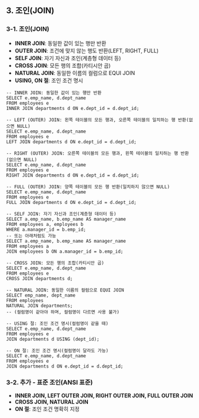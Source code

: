 ## 3. 조인(JOIN)
### 3-1. 조인(JOIN)
- **INNER JOIN**: 동일한 값이 있는 행만 반환
- **OUTER JOIN**: 조건에 맞지 않는 행도 반환(LEFT, RIGHT, FULL)
- **SELF JOIN**: 자기 자신과 조인(계층형 데이터 등)
- **CROSS JOIN**: 모든 행의 조합(카티시안 곱)
- **NATURAL JOIN**: 동일한 이름의 컬럼으로 EQUI JOIN
- **USING, ON 절**: 조인 조건 명시


```
-- INNER JOIN: 동일한 값이 있는 행만 반환
SELECT e.emp_name, d.dept_name
FROM employees e
INNER JOIN departments d ON e.dept_id = d.dept_id;

-- LEFT (OUTER) JOIN: 왼쪽 테이블의 모든 행과, 오른쪽 테이블의 일치하는 행 반환(없으면 NULL)
SELECT e.emp_name, d.dept_name
FROM employees e
LEFT JOIN departments d ON e.dept_id = d.dept_id;

-- RIGHT (OUTER) JOIN: 오른쪽 테이블의 모든 행과, 왼쪽 테이블의 일치하는 행 반환(없으면 NULL)
SELECT e.emp_name, d.dept_name
FROM employees e
RIGHT JOIN departments d ON e.dept_id = d.dept_id;

-- FULL (OUTER) JOIN: 양쪽 테이블의 모든 행 반환(일치하지 않으면 NULL)
SELECT e.emp_name, d.dept_name
FROM employees e
FULL JOIN departments d ON e.dept_id = d.dept_id;

-- SELF JOIN: 자기 자신과 조인(계층형 데이터 등)
SELECT a.emp_name, b.emp_name AS manager_name
FROM employees a, employees b
WHERE a.manager_id = b.emp_id;
-- 또는 아래처럼도 가능
SELECT a.emp_name, b.emp_name AS manager_name
FROM employees a
JOIN employees b ON a.manager_id = b.emp_id;

-- CROSS JOIN: 모든 행의 조합(카티시안 곱)
SELECT e.emp_name, d.dept_name
FROM employees e
CROSS JOIN departments d;

-- NATURAL JOIN: 동일한 이름의 컬럼으로 EQUI JOIN
SELECT emp_name, dept_name
FROM employees
NATURAL JOIN departments;
-- (컬럼명이 같아야 하며, 컬럼명이 다르면 사용 불가)

-- USING 절: 조인 조건 명시(컬럼명이 같을 때)
SELECT e.emp_name, d.dept_name
FROM employees e
JOIN departments d USING (dept_id);

-- ON 절: 조인 조건 명시(컬럼명이 달라도 가능)
SELECT e.emp_name, d.dept_name
FROM employees e
JOIN departments d ON e.dept_id = d.dept_id;
```

### 3-2. 추가 - 표준 조인(ANSI 표준)
- **INNER JOIN, LEFT OUTER JOIN, RIGHT OUTER JOIN, FULL OUTER JOIN**
- **CROSS JOIN, NATURAL JOIN**
- **ON 절**: 조인 조건 명확히 지정
